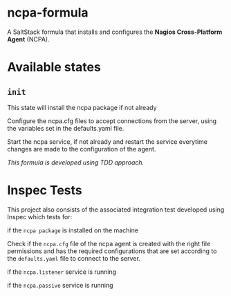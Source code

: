 ncpa-formula
================

A SaltStack formula that installs and configures the **Nagios Cross-Platform Agent** (NCPA).



Available states
================


``init``
------------


This state will install the ncpa package if not already


Configure the ncpa.cfg files to accept connections from the server, using the variables set in the defaults.yaml file.


Start the ncpa service, if not already and restart the service everytime changes are made to the configuration of the agent.

*This formula is developed using TDD approach.*

Inspec Tests
================

This project also consists of the associated integration test developed using Inspec which tests for:

if the `ncpa package` is installed on the machine

Check if the `ncpa.cfg` file of the ncpa agent is created with the right file permissions and has the required configurations that are set according  to the `defaults.yaml` file to connect to the server.

if the `ncpa.listener` service is running

if the `ncpa.passive` service is running


